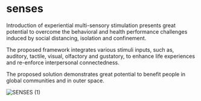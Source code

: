 # senses
Introduction of experiential multi-sensory stimulation presents great potential to overcome the behavioral and health
performance challenges induced by social distancing, isolation and confinement. 

The proposed framework integrates various stimuli inputs, such as, auditory, tactile, visual, olfactory and gustatory, 
to enhance life experiences and re-enforce interpersonal connectedness.

The proposed solution demonstrates great potential to benefit people in global communities and in outer space.

![SENSES (1)](https://user-images.githubusercontent.com/61379704/83362971-0a21bc80-a36c-11ea-8630-6d932e445164.png)
